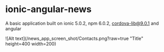 # ionic-angular-news
A basic application built on ionic 5.0.2, npm 6.0.2, cordova-lib@9.0.1 and angular

![Alt text](/news_app_screen_shot/Contacts.png?raw=true "Title" height=400 width=200)
